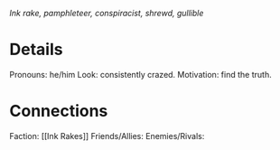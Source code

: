 ---
---

*Ink rake, pamphleteer, conspiracist, shrewd, gullible*
# Details
Pronouns: he/him
Look: consistently crazed.
Motivation: find the truth.
# Connections
Faction: [[Ink Rakes]]
Friends/Allies: 
Enemies/Rivals: 

